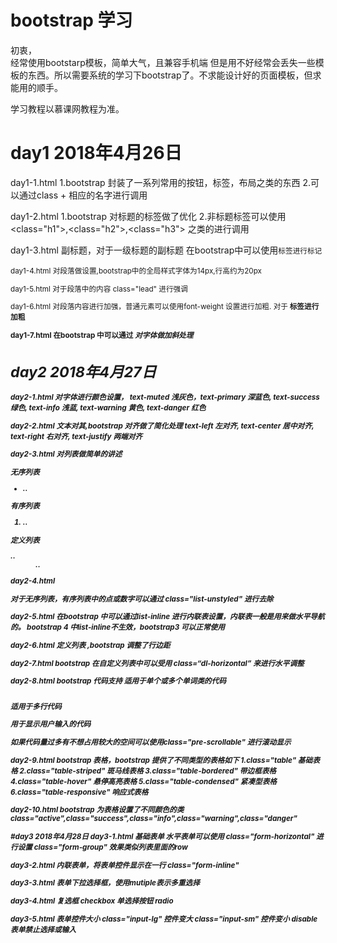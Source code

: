 # bootstrap 学习   
初衷，   
经常使用bootstarp模板，简单大气，且兼容手机端 但是用不好经常会丢失一些模板的东西。所以需要系统的学习下bootstrap了。不求能设计好的页面模板，但求能用的顺手。

学习教程以慕课网教程为准。
# day1 2018年4月26日
day1-1.html
1.bootstrap 封装了一系列常用的按钮，标签，布局之类的东西
2.可以通过class + 相应的名字进行调用

day1-2.html
1.bootstrap 对标题的标签做了优化
2.非标题标签可以使用<class="h1">,<class="h2">,<class="h3"> 之类的进行调用

day1-3.html
副标题，对于一级标题的副标题 在bootstrap中可以使用<small>标签进行标记

day1-4.html
对段落做设置,bootstrap中的全局样式字体为14px,行高约为20px

day1-5.html
对于段落中的内容 class="lead" 进行强调

day1-6.html
对段落内容进行加强，普通元素可以使用font-weight 设置进行加粗.
对于<b><strong> 标签进行加粗

day1-7.html
在bootstrap 中可以通过<i><em> 对字体做加斜处理

# day2 2018年4月27日
day2-1.html
对字体进行颜色设置， text-muted 浅灰色，text-primary 深蓝色, text-success 绿色, text-info 浅蓝, text-warning 黄色, text-danger 红色

day2-2.html
文本对其,bootstrap 对齐做了简化处理 text-left 左对齐, text-center 居中对齐, text-right 右对齐, text-justify 两端对齐

day2-3.html
对列表做简单的讲述

无序列表
<ul><li>..</li></ul>

有序列表
<ol><li>..</li></ol>

定义列表
<dl>
<dt>..</dt>
<dd>..</dd>
</dl>

day2-4.html

对于无序列表，有序列表中的点或数字可以通过 class="list-unstyled" 进行去除

day2-5.html
在bootstrap 中可以通过list-inline 进行内联表设置，内联表一般是用来做水平导航的。
bootstrap 4 中list-inline不生效，bootstrap3 可以正常使用

day2-6.html
定义列表 ,bootstrap 调整了行边距

day2-7.html
bootstrap 在自定义列表中可以受用  class=“dl-horizontal” 来进行水平调整

day2-8.html
bootstrap 代码支持
<code></code> 适用于单个或多个单词类的代码
<pre></pre> 适用于多行代码
<kbd></kbd> 用于显示用户输入的代码

如果代码量过多有不想占用较大的空间可以使用class="pre-scrollable" 进行滚动显示

day2-9.html
bootstrap 表格，bootstrap 提供了不同类型的表格如下
1.class="table" 基础表格
2.class="table-striped" 斑马线表格
3.class="table-bordered" 带边框表格
4.class="table-hover" 悬停高亮表格
5.class="table-condensed" 紧凑型表格
6.class="table-responsive" 响应式表格

day2-10.html
bootstrap 为表格设置了不同颜色的类 class="active",class="success",class="info",class="warning",class="danger"

#day3 2018年4月28日
day3-1.html
基础表单
水平表单可以使用 class="form-horizontal" 进行设置
class="form-group" 效果类似列表里面的row

day3-2.html
内联表单，将表单控件显示在一行 class="form-inline"

day3-3.html
表单下拉选择框，使用mutiple表示多重选择

day3-4.html
复选框 checkbox 单选择按钮 radio

day3-5.html
表单控件大小
class="input-lg" 控件变大
class="input-sm" 控件变小
disable 表单禁止选择或输入